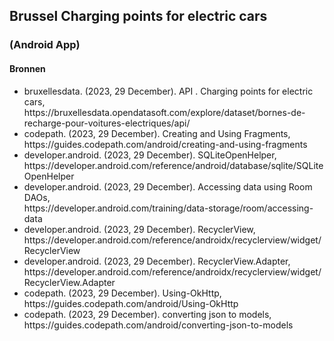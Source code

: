 <h2>Brussel Charging points for electric cars</h2>
<h3>(Android App)</h3>
<h4>Bronnen</h4>
<ul>
<li>bruxellesdata. (2023, 29 December). API . Charging points for electric cars, <br> https://bruxellesdata.opendatasoft.com/explore/dataset/bornes-de-recharge-pour-voitures-electriques/api/</li>
<li>codepath. (2023, 29 December). Creating and Using Fragments, <br> https://guides.codepath.com/android/creating-and-using-fragments</li>
<li>developer.android. (2023, 29 December). SQLiteOpenHelper, <br> https://developer.android.com/reference/android/database/sqlite/SQLiteOpenHelper</li>
<li>developer.android. (2023, 29 December). Accessing data using Room DAOs, <br> https://developer.android.com/training/data-storage/room/accessing-data</li>
<li>developer.android. (2023, 29 December). RecyclerView, <br> https://developer.android.com/reference/androidx/recyclerview/widget/RecyclerView</li>
<li>developer.android. (2023, 29 December). RecyclerView.Adapter, <br> https://developer.android.com/reference/androidx/recyclerview/widget/RecyclerView.Adapter</li>
<li>codepath. (2023, 29 December). Using-OkHttp, <br> https://guides.codepath.com/android/Using-OkHttp</li>
<li>codepath. (2023, 29 December). converting json to models, <br> https://guides.codepath.com/android/converting-json-to-models</li>
</ul>

